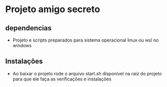 # Projeto amigo secreto

## dependencias

- Projeto e scripts preparados para sistema operacional linux ou wsl no windows

## Instalações

- Ao baixar o projeto rode o arquivo start.sh disponível na raiz do projeto para que ele faça as verificações e instalações

